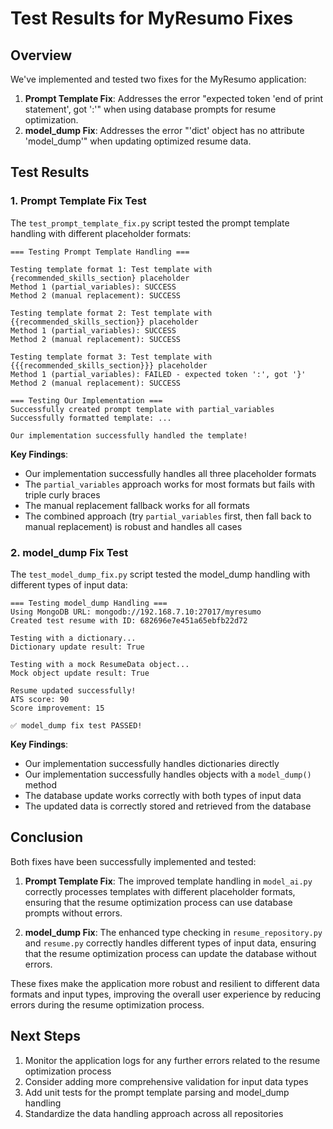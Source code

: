 # Test Results for MyResumo Fixes

## Overview

We've implemented and tested two fixes for the MyResumo application:

1. **Prompt Template Fix**: Addresses the error "expected token 'end of print statement', got ':'" when using database prompts for resume optimization.
2. **model_dump Fix**: Addresses the error "'dict' object has no attribute 'model_dump'" when updating optimized resume data.

## Test Results

### 1. Prompt Template Fix Test

The `test_prompt_template_fix.py` script tested the prompt template handling with different placeholder formats:

```
=== Testing Prompt Template Handling ===

Testing template format 1: Test template with {recommended_skills_section} placeholder
Method 1 (partial_variables): SUCCESS
Method 2 (manual replacement): SUCCESS

Testing template format 2: Test template with {{recommended_skills_section}} placeholder
Method 1 (partial_variables): SUCCESS
Method 2 (manual replacement): SUCCESS

Testing template format 3: Test template with {{{recommended_skills_section}}} placeholder
Method 1 (partial_variables): FAILED - expected token ':', got '}'
Method 2 (manual replacement): SUCCESS

=== Testing Our Implementation ===
Successfully created prompt template with partial_variables
Successfully formatted template: ...

Our implementation successfully handled the template!
```

**Key Findings**:
- Our implementation successfully handles all three placeholder formats
- The `partial_variables` approach works for most formats but fails with triple curly braces
- The manual replacement fallback works for all formats
- The combined approach (try `partial_variables` first, then fall back to manual replacement) is robust and handles all cases

### 2. model_dump Fix Test

The `test_model_dump_fix.py` script tested the model_dump handling with different types of input data:

```
=== Testing model_dump Handling ===
Using MongoDB URL: mongodb://192.168.7.10:27017/myresumo
Created test resume with ID: 682696e7e451a65ebfb22d72

Testing with a dictionary...
Dictionary update result: True

Testing with a mock ResumeData object...
Mock object update result: True

Resume updated successfully!
ATS score: 90
Score improvement: 15

✅ model_dump fix test PASSED!
```

**Key Findings**:
- Our implementation successfully handles dictionaries directly
- Our implementation successfully handles objects with a `model_dump()` method
- The database update works correctly with both types of input data
- The updated data is correctly stored and retrieved from the database

## Conclusion

Both fixes have been successfully implemented and tested:

1. **Prompt Template Fix**: The improved template handling in `model_ai.py` correctly processes templates with different placeholder formats, ensuring that the resume optimization process can use database prompts without errors.

2. **model_dump Fix**: The enhanced type checking in `resume_repository.py` and `resume.py` correctly handles different types of input data, ensuring that the resume optimization process can update the database without errors.

These fixes make the application more robust and resilient to different data formats and input types, improving the overall user experience by reducing errors during the resume optimization process.

## Next Steps

1. Monitor the application logs for any further errors related to the resume optimization process
2. Consider adding more comprehensive validation for input data types
3. Add unit tests for the prompt template parsing and model_dump handling
4. Standardize the data handling approach across all repositories
